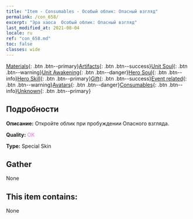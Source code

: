 ```yaml
---
title: "Item - Consumables - Особый облик: Опасный взгляд"
permalink: /con_658/
excerpt: "Эра хаоса  Особый облик: Опасный взгляд"
last_modified_at: 2021-08-04
locale: ru
ref: "con_658.md"
toc: false
classes: wide
---
```

 [Materials](/ItemsRU/){: .btn .btn--primary}[Artifacts](/ItemsRU/Artifacts/){: .btn .btn--success}[Unit Soul](/ItemsRU/UnitSoul/){: .btn .btn--warning}[Unit Awakening](/ItemsRU/UnitAwakening/){: .btn .btn--danger}[Hero Soul](/ItemsRU/HeroSoul/){: .btn .btn--info}[Hero Skill](/ItemsRU/HeroSkill/){: .btn .btn--primary}[Gift](/ItemsRU/Gift/){: .btn .btn--success}[Event related](/ItemsRU/Events/){: .btn .btn--warning}[Avatars](/ItemsRU/Avatars/){: .btn .btn--danger}[Consumables](/ItemsRU/Consumables/){: .btn .btn--info}[Unknown](/ItemsRU/Unknown/){: .btn .btn--primary}

## Подробности
 **Описание:** Откройте облик при пробуждении Опасного взгляда.

 **Quality:** <span style="color: #DA70D6">OK</span>

 **Type:** Special Skin

## Gather

  None

## This item contains:

  None

